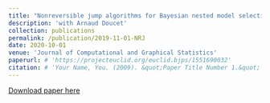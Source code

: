 ```yaml
---
title: "Nonreversible jump algorithms for Bayesian nested model selection"
description: 'with Arnaud Doucet'
collection: publications
permalink: /publication/2019-11-01-NRJ
date: 2020-10-01
venue: 'Journal of Computational and Graphical Statistics'
paperurl: # 'https://projecteuclid.org/euclid.bjps/1551690032'
citation: # 'Your Name, You. (2009). &quot;Paper Title Number 1.&quot; <i>Journal 1</i>. 1(1).'
---
```


[Download paper here](https://arxiv.org/abs/1911.01340)


